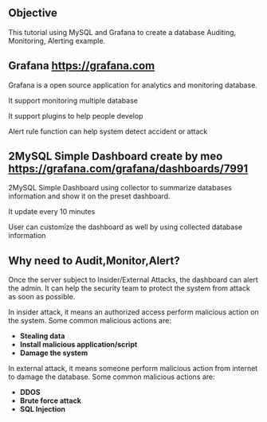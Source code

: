 ## Objective

This tutorial using MySQL and Grafana to create a database Auditing, Monitoring, Alerting example.

## Grafana https://grafana.com

Grafana is a open source application for analytics and monitoring database.

It support monitoring multiple database

It support plugins to help people develop 

Alert rule function can help system detect accident or attack

## 2MySQL Simple Dashboard create by meo https://grafana.com/grafana/dashboards/7991

2MySQL Simple Dashboard using collector to summarize databases information and show it on the preset dashboard.

It update every 10 minutes

User can customize the dashboard as well by using collected database information

## Why need to Audit,Monitor,Alert?

Once the server subject to Insider/External Attacks, the dashboard can alert the admin. It can help the security team to protect the system from attack as soon as possible.

In insider attack, it means an authorized access perform malicious action on the system. Some common malicious actions are:
-	**Stealing data**
- **Install malicious application/script**
- **Damage the system**

In external attack, it means someone perform malicious action from internet to damage the database. Some common malicious actions are:
-	**DDOS**
-	**Brute force attack**
-	**SQL Injection**

